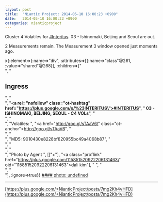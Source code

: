 ```yaml
---
layout: post
title:  "Niantic Project: 2014-05-10 16:00:23 +0900"
date:   2014-05-10 16:00:23 +0900
categories: nianticproject
---
```

Cluster 4 Volatiles for  [#Interitus](https://plus.google.com/s/%23Interitus "")  03 - Ishinomaki, Beijing and Seoul are out.

2 Measurements remain. The Measurement 3 window opened just moments ago.

x{:element=>{:name=>"div", :attributes=>[{:name=>"class"@261, :value=>"shared"@268}], :children=>["<br />", "<h2>Ingress</h2>", "<br />", "<b><a rel=\"nofollow\" class=\"ot-hashtag\" href=\"https://plus.google.com/s/%23INTERITUS\">#INTERITUS</a></b>", "<b> 03 - ISHINOMAKI, BEIJING, SEOUL - C4 VOLs</b>", "<br />", "<br />", "Volatiles: ", "<a href=\"http://goo.gl/sTAaV6\" class=\"ot-anchor\">http://goo.gl/sTAaV6</a>", "<br />", "<br />", "MD5: 9010430e8228bf820955bc49a4068b87", "<br />", "<br />", "<br />", "Photo by Agent ", [["+"], "<a class=\"proflink\" href=\"https://plus.google.com/115851520922206131463\" oid=\"115851520922206131463\">dali kim</a>"], " ", "<br />", "<br />"], :ignore=>true}}
[#### photo: undefined](https://lh4.googleusercontent.com/-ZJSuj9S1z6E/U23NPhzm8TI/AAAAAAAAvgA/tJtojsV_HwQ/peace_dali.jpg "")
- - -
[https://plus.google.com/+NianticProject/posts/7mg2Kh4vHFD](https://plus.google.com/+NianticProject/posts/7mg2Kh4vHFD)
